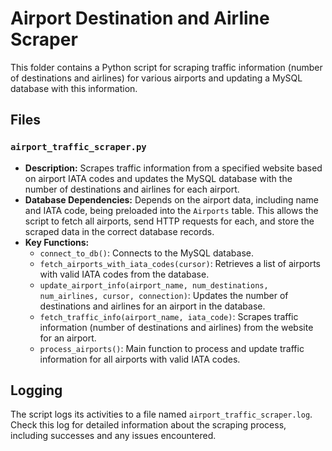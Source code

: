 # Airport Destination and Airline Scraper

This folder contains a Python script for scraping traffic information (number of destinations and airlines) for various airports and updating a MySQL database with this information.

## Files

### `airport_traffic_scraper.py`

- **Description:** Scrapes traffic information from a specified website based on airport IATA codes and updates the MySQL database with the number of destinations and airlines for each airport.
- **Database Dependencies:** Depends on the airport data, including name and IATA code, being preloaded into the `Airports` table. This allows the script to fetch all airports, send HTTP requests for each, and store the scraped data in the correct database records.
- **Key Functions:**
  - `connect_to_db()`: Connects to the MySQL database.
  - `fetch_airports_with_iata_codes(cursor)`: Retrieves a list of airports with valid IATA codes from the database.
  - `update_airport_info(airport_name, num_destinations, num_airlines, cursor, connection)`: Updates the number of destinations and airlines for an airport in the database.
  - `fetch_traffic_info(airport_name, iata_code)`: Scrapes traffic information (number of destinations and airlines) from the website for an airport.
  - `process_airports()`: Main function to process and update traffic information for all airports with valid IATA codes.

## Logging

The script logs its activities to a file named `airport_traffic_scraper.log`. Check this log for detailed information about the scraping process, including successes and any issues encountered.

